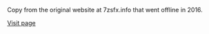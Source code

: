 Copy from the original website at 7zsfx.info that went offline in 2016. 

[Visit page](https://cosmomill.github.io/7zsfx/)